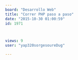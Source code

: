 ```yaml
---
board: "Desarrollo Web"
title: "Correr PHP paso a paso"
date: "2015-10-30 01:00:59"
id: 1971



views: 9
user: "yap320sorgesoureDug"

---
```

